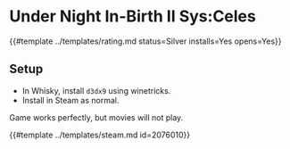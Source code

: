 # Under Night In-Birth II Sys:Celes
<!-- script:Aliases [] -->

{{#template ../templates/rating.md status=Silver installs=Yes opens=Yes}}

## Setup

- In Whisky, install `d3dx9` using winetricks.
- Install in Steam as normal.

Game works perfectly, but movies will not play.

{{#template ../templates/steam.md id=2076010}}
